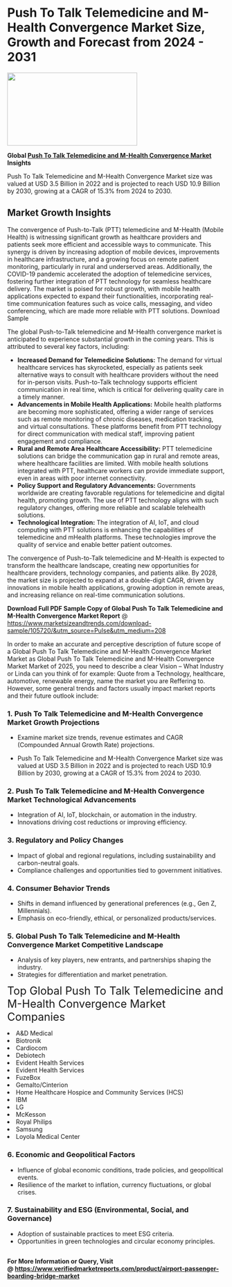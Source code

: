<H1>Push To Talk Telemedicine and M-Health Convergence Market Size, Growth and Forecast from 2024 - 2031</H1><img class="aligncenter size-medium wp-image-584254" src="https://thirdeyenews.in/wp-content/uploads/2024/09/Global-Market-Research-300x168.jpeg" alt="" width="300" height="168" /><p><strong>Global&nbsp;<a href="https://www.marketsizeandtrends.com/download-sample/105720/&amp;utm_source=Pulse&amp;utm_medium=208">Push To Talk Telemedicine and M-Health Convergence Market</a> Insights</strong></p><p>Push To Talk Telemedicine and M-Health Convergence Market size was valued at USD 3.5 Billion in 2022 and is projected to reach USD 10.9 Billion by 2030, growing at a CAGR of 15.3% from 2024 to 2030.</p><p><h2>Market Growth Insights</h2> <p>The convergence of Push-to-Talk (PTT) telemedicine and M-Health (Mobile Health) is witnessing significant growth as healthcare providers and patients seek more efficient and accessible ways to communicate. This synergy is driven by increasing adoption of mobile devices, improvements in healthcare infrastructure, and a growing focus on remote patient monitoring, particularly in rural and underserved areas. Additionally, the COVID-19 pandemic accelerated the adoption of telemedicine services, fostering further integration of PTT technology for seamless healthcare delivery. The market is poised for robust growth, with mobile health applications expected to expand their functionalities, incorporating real-time communication features such as voice calls, messaging, and video conferencing, which are made more reliable with PTT solutions. Download Sample </p> <p>The global Push-to-Talk telemedicine and M-Health convergence market is anticipated to experience substantial growth in the coming years. This is attributed to several key factors, including: <ul> <li><strong>Increased Demand for Telemedicine Solutions:</strong> The demand for virtual healthcare services has skyrocketed, especially as patients seek alternative ways to consult with healthcare providers without the need for in-person visits. Push-to-Talk technology supports efficient communication in real time, which is critical for delivering quality care in a timely manner.</li> <li><strong>Advancements in Mobile Health Applications:</strong> Mobile health platforms are becoming more sophisticated, offering a wider range of services such as remote monitoring of chronic diseases, medication tracking, and virtual consultations. These platforms benefit from PTT technology for direct communication with medical staff, improving patient engagement and compliance.</li> <li><strong>Rural and Remote Area Healthcare Accessibility:</strong> PTT telemedicine solutions can bridge the communication gap in rural and remote areas, where healthcare facilities are limited. With mobile health solutions integrated with PTT, healthcare workers can provide immediate support, even in areas with poor internet connectivity.</li> <li><strong>Policy Support and Regulatory Advancements:</strong> Governments worldwide are creating favorable regulations for telemedicine and digital health, promoting growth. The use of PTT technology aligns with such regulatory changes, offering more reliable and scalable telehealth solutions.</li> <li><strong>Technological Integration:</strong> The integration of AI, IoT, and cloud computing with PTT solutions is enhancing the capabilities of telemedicine and mHealth platforms. These technologies improve the quality of service and enable better patient outcomes.</li> </ul> <p>The convergence of Push-to-Talk telemedicine and M-Health is expected to transform the healthcare landscape, creating new opportunities for healthcare providers, technology companies, and patients alike. By 2028, the market size is projected to expand at a double-digit CAGR, driven by innovations in mobile health applications, growing adoption in remote areas, and increasing reliance on real-time communication solutions.</p> <p></p><p><span class=""><strong>Download Full PDF Sample Copy of Global Push To Talk Telemedicine and M-Health Convergence Market Report</strong> @ <a href="https://www.marketsizeandtrends.com/download-sample/105720/&amp;utm_source=Pulse&amp;utm_medium=208" target="_blank">https://www.marketsizeandtrends.com/download-sample/105720/&amp;utm_source=Pulse&amp;utm_medium=208</a></span></p><p>In order to make an accurate and perceptive description of future scope of a Global&nbsp;Push To Talk Telemedicine and M-Health Convergence Market Market as Global&nbsp;Push To Talk Telemedicine and M-Health Convergence Market Market of 2025, you need to describe a clear Vision &ndash; What Industry or Linda can you think of for example: Quote from a Technology, healthcare, automotive, renewable energy, name the market you are Reffering to. However, some general trends and factors usually impact market reports and their future outlook include:</p><h3>1.&nbsp;<strong>Push To Talk Telemedicine and M-Health Convergence Market Growth Projections</strong></h3><ul><li>Examine market size trends, revenue estimates and CAGR (Compounded Annual Growth Rate) projections.</li><li><p>Push To Talk Telemedicine and M-Health Convergence Market size was valued at USD 3.5 Billion in 2022 and is projected to reach USD 10.9 Billion by 2030, growing at a CAGR of 15.3% from 2024 to 2030.</p></li></ul><h3>2.&nbsp;<strong>Push To Talk Telemedicine and M-Health Convergence Market Technological Advancements</strong></h3><ul><li>Integration of AI, IoT, blockchain, or automation in the industry.</li><li>Innovations driving cost reductions or improving efficiency.</li></ul><h3>3.&nbsp;<strong>Regulatory and Policy Changes</strong></h3><ul><li>Impact of global and regional regulations, including sustainability and carbon-neutral goals.</li><li>Compliance challenges and opportunities tied to government initiatives.</li></ul><h3>4.&nbsp;<strong>Consumer Behavior Trends</strong></h3><ul><li>Shifts in demand influenced by generational preferences (e.g., Gen Z, Millennials).</li><li>Emphasis on eco-friendly, ethical, or personalized products/services.</li></ul><h3>5.&nbsp;<strong>Global Push To Talk Telemedicine and M-Health Convergence Market Competitive Landscape</strong></h3><ul><li>Analysis of key players, new entrants, and partnerships shaping the industry.</li><li>Strategies for differentiation and market penetration.</li></ul><p data-pm-slice="1 1 []"><span style="color: inherit; font-family: inherit; font-size: 25px;">Top Global Push To Talk Telemedicine and M-Health Convergence Market Companies</span></p><div class="" data-test-id=""><p><li>A&D Medical</li><li> Biotronik</li><li> Cardiocom</li><li> Debiotech</li><li> Evident Health Services</li><li> Evident Health Services</li><li> FuzeBox</li><li> Gemalto/Cinterion</li><li> Home Healthcare Hospice and Community Services (HCS)</li><li> IBM</li><li> LG</li><li> McKesson</li><li> Royal Philips</li><li> Samsung</li><li> Loyola Medical Center</li></p></div><h3>6.&nbsp;<strong>Economic and Geopolitical Factors</strong></h3><ul><li>Influence of global economic conditions, trade policies, and geopolitical events.</li><li>Resilience of the market to inflation, currency fluctuations, or global crises.</li></ul><h3>7.&nbsp;<strong>Sustainability and ESG (Environmental, Social, and Governance)</strong></h3><ul><li>Adoption of sustainable practices to meet ESG criteria.</li><li>Opportunities in green technologies and circular economy principles.</li></ul><h2><strong style="font-size: 14px;">For More Information or Query, Visit @&nbsp;</strong><a style="background-color: #ffffff; font-size: 14px;" href="https://www.marketsizeandtrends.com/report/push-to-talk-telemedicine-and-m-health-convergence-market/" target="_blank">https://www.verifiedmarketreports.com/product/airport-passenger-boarding-bridge-market</a></h2>
